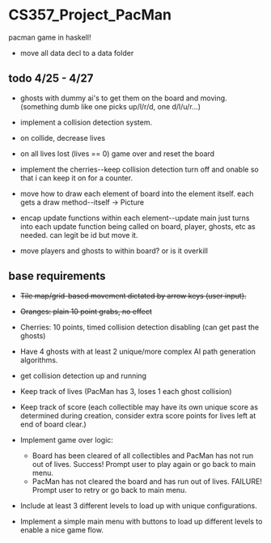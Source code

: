 # CS357_Project_PacMan
pacman game in haskell!

+ move all data decl to a data folder

## todo 4/25 - 4/27
+ ghosts with dummy ai's to get them on the board and moving.
  (something dumb like one picks up/l/r/d, one d/l/u/r...)
+ implement a collision detection system.
+ on collide, decrease lives
+ on all lives lost (lives == 0) game over and reset the board
+ implement the cherries--keep collision detection turn off and onable so that i can keep it on for a counter.
+ move how to draw each element of board into the element itself. each gets a draw method--itself -> Picture
+ encap update functions within each element--update main just turns into each update function being called on board, player, ghosts, etc as needed. can legit be id but move it.

+ move players and ghosts to within board? or is it overkill

## base requirements

+ ~~Tile map/grid-based movement dictated by arrow keys (user input).~~
+ ~~Oranges: plain 10 point grabs, no effect~~
+ Cherries: 10 points, timed collision detection disabling (can get past the
ghosts)
+ Have 4 ghosts with at least 2 unique/more complex AI path generation
algorithms.
+ get collision detection up and running

+ Keep track of lives (PacMan has 3, loses 1 each ghost collision)
+ Keep track of score (each collectible may have its own unique score as
determined during creation, consider extra score points for lives left at end of
board clear.)
+ Implement game over logic:
  + Board has been cleared of all collectibles and PacMan has not run out of
  lives. Success! Prompt user to play again or go back to main menu.
  + PacMan has not cleared the board and has run out of lives. FAILURE!
Prompt user to retry or go back to main menu.
+ Include at least 3 different levels to load up with unique configurations.
+ Implement a simple main menu with buttons to load up different levels to enable a
nice game flow.
